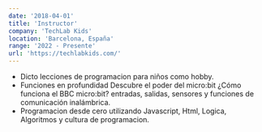 ```yaml
---
date: '2018-04-01'
title: 'Instructor'
company: 'TechLab Kids'
location: 'Barcelona, España'
range: '2022 - Presente'
url: 'https://techlabkids.com/'
---
```


- Dicto lecciones de programacion para niños como hobby.
- Funciones en profundidad Descubre el poder del micro:bit ¿Cómo funciona el BBC micro:bit? entradas, salidas, sensores y funciones de comunicación inalámbrica.
- Programacion desde cero utilizando Javascript, Html, Logica, Algoritmos y cultura de programacion.
